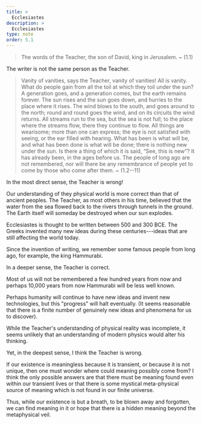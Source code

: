```yaml
---
title: >
  Ecclesiastes
description: >
  Ecclesiastes
type: note
order: 5.1
---
```


> The words of the Teacher, the son of David, king in Jerusalem.
> ~ (1.1)

The writer is not the same person as the Teacher.

> Vanity of vanities, says the Teacher,
>   vanity of vanities! All is vanity.
> What do people gain from all the toil
>   at which they toil under the sun?
> A generation goes, and a generation comes,
>   but the earth remains forever.
> The sun rises and the sun goes down,
>   and hurries to the place where it rises.
> The wind blows to the south,
>   and goes around to the north;
> round and round goes the wind,
>   and on its circuits the wind returns.
> All streams run to the sea,
>   but the sea is not full;
> to the place where the streams flow,
>   there they continue to flow.
> All things are wearisome;
>   more than one can express;
> the eye is not satisfied with seeing,
>   or the ear filled with hearing.
> What has been is what will be,
>   and what has been done is what will be done;
>   there is nothing new under the sun.
> Is there a thing of which it is said,
>   “See, this is new”?
> It has already been,
>   in the ages before us.
> The people of long ago are not remembered,
>   nor will there be any remembrance
> of people yet to come
>   by those who come after them.
> ~ (1.2--11)

In the most direct sense, the Teacher is wrong!

Our understanding of they physical world is more correct than that of ancient peoples. The Teacher, as most others in his time, believed that the water from the sea flowed back to the rivers through tunnels in the ground. The Earth itself will someday be destroyed when our sun explodes.

Ecclesiastes is thought to be written between 500 and 300 BCE. The Greeks invented many new ideas during these centuries---ideas that are still affecting the world today.

Since the invention of writing, we remember some famous people from long ago, for example, the king Hammurabi.

In a deeper sense, the Teacher is correct.

Most of us will not be remembered a few hundred years from now and perhaps 10,000 years from now Hammurabi will be less well known.

Perhaps humanity will continue to have new ideas and invent new technologies, but this "progress" will halt eventually. (It seems reasonable that there is a finite number of genuinely new ideas and phenomena for us to discover).

While the Teacher's understanding of physical reality was incomplete, it seems unlikely that an understanding of modern physics would alter his thinking.

Yet, in the deepest sense, I think the Teacher is wrong.

If our existence is meaningless because it is transient, or because it is not unique, then one must wonder where could meaning possibly come from? I think the only possible answers are that there must be meaning found even within our transient lives or that there is some mystical meta-physical source of meaning which is not found in our finite universe.

Thus, while our existence is but a breath, to be blown away and forgotten, we can find meaning in it or hope that there is a hidden meaning beyond the metaphysical veil.
